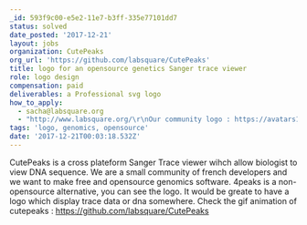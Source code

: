 ```yaml
---
_id: 593f9c00-e5e2-11e7-b3ff-335e77101dd7
status: solved
date_posted: '2017-12-21'
layout: jobs
organization: CutePeaks
org_url: 'https://github.com/labsquare/CutePeaks'
title: logo for an opensource genetics Sanger trace viewer
role: logo design
compensation: paid
deliverables: a Professional svg logo
how_to_apply:
  - sacha@labsquare.org
  - "http://www.labsquare.org/\r\nOur community logo : https://avatars1.githubusercontent.com/u/2106259?s=200&v=4\r\nLogo I like :\r\n https://cdn.dribbble.com/users/533705/screenshots/3811091/sublime-icon.png\r\n"
tags: 'logo, genomics, opensource'
date: '2017-12-21T00:03:18.532Z'
---
```

CutePeaks is a cross plateform Sanger Trace viewer wihch allow biologist to view DNA sequence. 
We are a small community of french developers and we want to make free and opensource genomics software. 
4peaks is a non-opensource alternative, you can see the logo.
 It would be greate to have a logo which display trace data or dna somewhere.
Check the gif animation of cutepeaks : https://github.com/labsquare/CutePeaks
